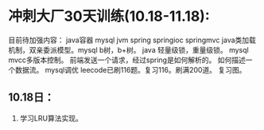 # 冲刺大厂30天训练(10.18-11.18):
目前待加强内容：
java容器
mysql
jvm
spring
springioc
springmvc
java类加载机制，双亲委派模型。mysql b树，b+树。
java 轻量级锁，重量级锁。
mysql mvcc多版本控制。
前端发送一个请求，经过spring是如何解析的。
如何描述一个数据流。
mysql调优
leecode已刷116题。复习116。刷满200道。
复习图。
## 10.18日：
1. 学习LRU算法实现。

